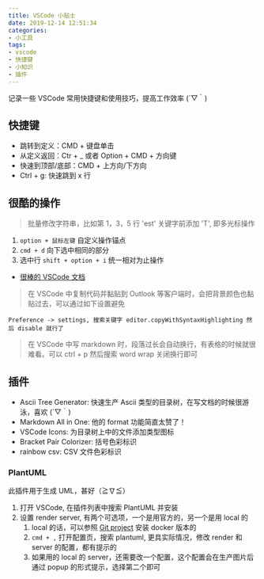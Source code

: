 ```yaml
---
title: VSCode 小贴士
date: 2019-12-14 12:51:34
categories:
- 小工具
tags:
- vscode
- 快捷键
- 小知识
- 插件
---
```

记录一些 VSCode 常用快捷键和使用技巧，提高工作效率 (´▽｀)

## 快捷键

* 跳转到定义：CMD + 键盘单击
* 从定义返回：Ctr + _ 或者  Option + CMD + 方向键
* 快速到顶部/底部：CMD + 上方向/下方向
* Ctrl + g: 快速跳到 x 行

## 很酷的操作

> 批量修改字符串，比如第 1，3，5 行 'est' 关键字前添加 'T', 即多光标操作

1. `option + 鼠标左键` 自定义操作锚点
2. `cmd + d` 向下选中相同的部分
3. 选中行 `shift + option + i` 统一相对为止操作

* [很棒的 VSCode 文档](https://geek-docs.com/vscode/vscode-tutorials/vs-code-multi-cursor.html)

> 在 VSCode 中复制代码并黏贴到 Outlook 等客户端时，会把背景颜色也黏贴过去，可以通过如下设置避免

```config
Preference -> settings, 搜索关键字 editor.copyWithSyntaxHighlighting 然后 disable 就行了
```

> 在 VSCode 中写 markdown 时，段落过长会自动换行，有表格的时候就很难看。可以 ctrl + p 然后搜索 word wrap 关闭换行即可

## 插件

* Ascii Tree Generator: 快速生产 Ascii 类型的目录树，在写文档的时候很游泳，喜欢 (´▽｀)
* Markdown All in One: 他的 format 功能简直太赞了！
* VSCode Icons: 为目录树上中的文件添加类型图标
* Bracket Pair Colorizer: 括号色彩标识
* rainbow csv: CSV 文件色彩标识

### PlantUML

此插件用于生成 UML，甚好（≧∇≦）

1. 打开 VSCode, 在插件列表中搜索 PlantUML 并安装
2. 设置 render server, 有两个可选项，一个是用官方的，另一个是用 local 的
   1. local 的话，可以参照 [Git project](https://github.com/plantuml/plantuml-server) 安装 docker 版本的
   2. `cmd + ,` 打开配置页，搜索 plantuml, 更具实际情况，修改 render 和 server 的配置，都有提示的
   3. 如果用的 local 的 server，还需要改一个配置，这个配置会在生产图片后通过 popup 的形式提示，选择第二个即可
